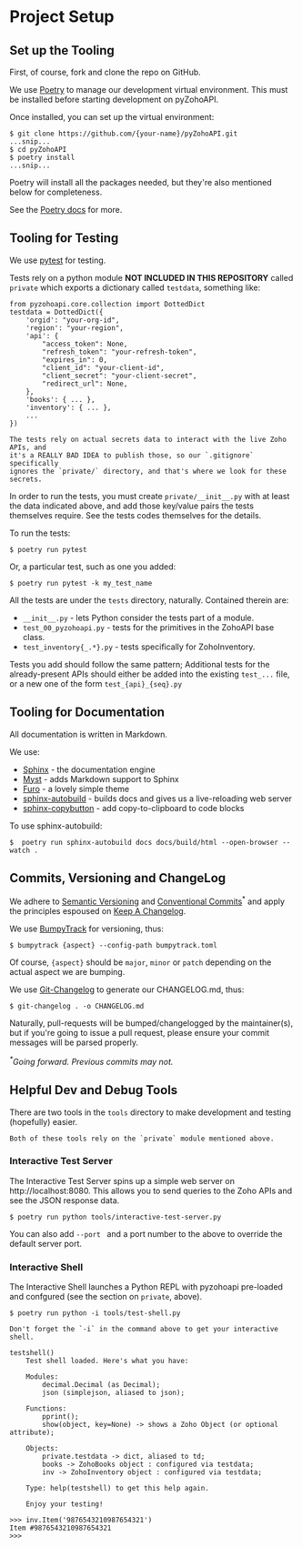 # Project Setup

## Set up the Tooling

First, of course, fork and clone the repo on GitHub.

We use [Poetry](https://python-poetry.org/) to manage our development virtual
environment. This must be installed before starting development on pyZohoAPI.

Once installed, you can set up the virtual environment:

```{code-block} console
$ git clone https://github.com/{your-name}/pyZohoAPI.git
...snip...
$ cd pyZohoAPI
$ poetry install
...snip...
```

Poetry will install all the packages needed, but they're also mentioned below
for completeness.

See the [Poetry docs](https://python-poetry.org/) for more.

## Tooling for Testing

We use [pytest](https://docs.pytest.org/en/stable/) for testing.

Tests rely on a python module **NOT INCLUDED IN THIS REPOSITORY** called
`private` which exports a dictionary called `testdata`, something like:
```{code-block} python
from pyzohoapi.core.collection import DottedDict
testdata = DottedDict({
    'orgid': "your-org-id",
    'region': "your-region",
    'api': {
    	"access_token": None,
    	"refresh_token": "your-refresh-token",
    	"expires_in": 0,
    	"client_id": "your-client-id",
    	"client_secret": "your-client-secret",
    	"redirect_url": None,
    },
    'books': { ... },
    'inventory': { ... },
    ...
})
```
```{danger}
The tests rely on actual secrets data to interact with the live Zoho APIs, and
it's a REALLY BAD IDEA to publish those, so our `.gitignore` specifically
ignores the `private/` directory, and that's where we look for these secrets.
```
In order to run the tests, you must create `private/__init__.py` with at least
the data indicated above, and add those key/value pairs the tests themselves
require. See the tests codes themselves for the details.

To run the tests:
```{code-block} console
$ poetry run pytest
```
Or, a particular test, such as one you added:
```{code-block} console
$ poetry run pytest -k my_test_name
```

All the tests are under the `tests` directory, naturally. Contained therein are:
* `__init__.py` - lets Python consider the tests part of a module.
* `test_00_pyzohoapi.py` - tests for the primitives in the ZohoAPI base class.
* `test_inventory{_.*}.py` - tests specifically for ZohoInventory.

Tests you add should follow the same pattern; Additional tests for
the already-present APIs should either be added into the existing `test_...`
file, or a new one of the form `test_{api}_{seq}.py`

## Tooling for Documentation

All documentation is written in Markdown.

We use:
* [Sphinx](https://www.sphinx-doc.org/en/master/) - the documentation engine
* [Myst](https://github.com/executablebooks/MyST-Parser) - adds Markdown support to Sphinx
* [Furo](https://github.com/pradyunsg/furo) - a lovely simple theme
* [sphinx-autobuild](https://pypi.org/project/sphinx-autobuild/) - builds docs and gives us a live-reloading web server
* [sphinx-copybutton](https://sphinx-copybutton.readthedocs.io/en/latest/) - add copy-to-clipboard to code blocks

To use sphinx-autobuild:
```{code-block} console
$  poetry run sphinx-autobuild docs docs/build/html --open-browser --watch .
```

## Commits, Versioning and ChangeLog

We adhere to [Semantic Versioning](https://semver.org) and [Conventional
Commits](https://www.conventionalcommits.org/)<sup>*</sup> and apply the
principles espoused on [Keep A Changelog](https://keepachangelog.com).

We use [BumpyTrack](https://github.com/nandilugio/bumpytrack) for versioning,
thus:
```{code-block} console
$ bumpytrack {aspect} --config-path bumpytrack.toml
```
Of course, `{aspect}` should be `major`, `minor` or `patch` depending on the
actual aspect we are bumping.

We use [Git-Changelog](https://github.com/pawamoy/git-changelog) to generate our
CHANGELOG.md, thus:
```{code-block} console
$ git-changelog . -o CHANGELOG.md
```

Naturally, pull-requests will be bumped/changelogged by the maintainer(s), but
if you're going to issue a pull request, please ensure your commit messages will
be parsed properly.

_<sup>*</sup>Going forward. Previous commits may not._

## Helpful Dev and Debug Tools
There are two tools in the `tools` directory to make development and testing
(hopefully) easier.

```{note}
Both of these tools rely on the `private` module mentioned above.
```

### Interactive Test Server
The Interactive Test Server spins up a simple web server on
http://localhost:8080. This allows you to send queries to the Zoho APIs and see
the JSON response data.

```{code-block} console
$ poetry run python tools/interactive-test-server.py
```
You can also add `--port ` and a port number to the above to override the
default server port.

### Interactive Shell
The Interactive Shell launches a Python REPL with pyzohoapi pre-loaded and
confgured (see the section on `private`, above).
```{code-block} console
$ poetry run python -i tools/test-shell.py
```
```{note}
Don't forget the `-i` in the command above to get your interactive shell.
```

```{code-block} console
testshell()
    Test shell loaded. Here's what you have:

    Modules:
        decimal.Decimal (as Decimal);
        json (simplejson, aliased to json);

    Functions:
        pprint();
        show(object, key=None) -> shows a Zoho Object (or optional attribute);

    Objects:
        private.testdata -> dict, aliased to td;
        books -> ZohoBooks object : configured via testdata;
        inv -> ZohoInventory object : configured via testdata;

    Type: help(testshell) to get this help again.

    Enjoy your testing!

>>> inv.Item('9876543210987654321')
Item #9876543210987654321
>>>
```
